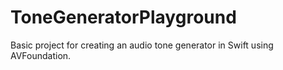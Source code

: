 # ToneGeneratorPlayground
Basic project for creating an audio tone generator in Swift using AVFoundation.
